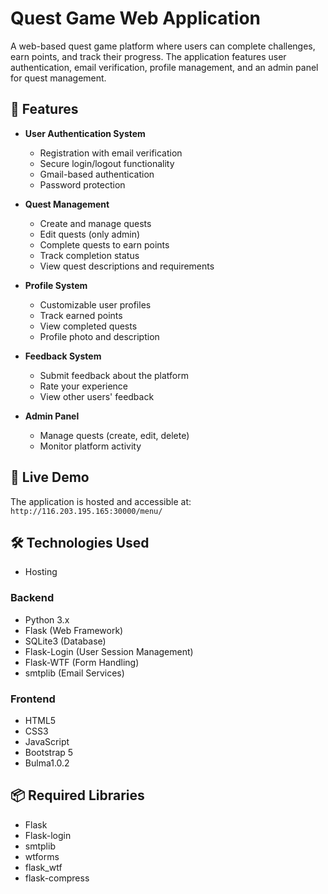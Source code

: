 # Quest Game Web Application

A web-based quest game platform where users can complete challenges, earn points, and track their progress. The application features user authentication, email verification, profile management, and an admin panel for quest management.

## 🌟 Features

- **User Authentication System**
  - Registration with email verification
  - Secure login/logout functionality
  - Gmail-based authentication
  - Password protection

- **Quest Management**
  - Create and manage quests
  - Edit quests (only admin)
  - Complete quests to earn points
  - Track completion status
  - View quest descriptions and requirements

- **Profile System**
  - Customizable user profiles
  - Track earned points
  - View completed quests
  - Profile photo and description

- **Feedback System**
  - Submit feedback about the platform
  - Rate your experience
  - View other users' feedback

- **Admin Panel**
  - Manage quests (create, edit, delete)
  - Monitor platform activity

## 🚀 Live Demo

The application is hosted and accessible at: `http://116.203.195.165:30000/menu/`

## 🛠 Technologies Used
- Hosting

### Backend
- Python 3.x
- Flask (Web Framework)
- SQLite3 (Database)
- Flask-Login (User Session Management)
- Flask-WTF (Form Handling)
- smtplib (Email Services)

### Frontend
- HTML5
- CSS3
- JavaScript
- Bootstrap 5
- Bulma1.0.2

## 📦 Required Libraries
- Flask
- Flask-login
- smtplib
- wtforms
- flask_wtf
- flask-compress
